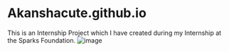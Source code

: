 # Akanshacute.github.io
This is an Internship Project which I have created during my Internship at the Sparks Foundation.
![image](https://user-images.githubusercontent.com/91715079/149664069-8ebe4bf6-a638-4460-8b0b-b1c57c296f51.png)
